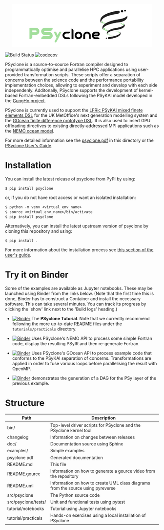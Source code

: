 <p align="center">
  <img width="460" src="doc/logo/psyclone_v1.0.png">
</p>

![Build Status](https://github.com/stfc/PSyclone/workflows/PSyclone%20tests%20and%20examples/badge.svg)
[![codecov](https://codecov.io/gh/stfc/PSyclone/branch/master/graph/badge.svg)](https://codecov.io/gh/stfc/PSyclone)

PSyclone is a source-to-source Fortran compiler designed to programmatically
optimise and parallelise HPC applications using user-provided transformation
scripts. These scripts offer a separation of concerns between the science code
and the performance portability implementation choices, allowing to experiment
and develop with each side independenly. Additonally, PSyclone supports the
development of kernel-based Fortran-embedded DSLs following the PSyKAl model
developed in the [GungHo project](https://www.metoffice.gov.uk/research/foundation/dynamics/next-generation).

PSyclone is currently used to support the
[LFRic PSyKAl mixed finete elements DSL](https://www.metoffice.gov.uk/research/modelling-systems/lfric/)
for the UK MetOffice's next generation modelling system and the
[GOcean finite difference prototype DSL](https://gtr.ukri.org/projects?ref=NE%2FL01209X%2F1).
It is also used to insert GPU offloading directives to existing
directly-addressed MPI applications such as the [NEMO ocean model](https://www.nemo-ocean.eu/).

For more detailed information see the [psyclone.pdf](psyclone.pdf) in this directory
or the [PSyclone User's Guide](http://psyclone.readthedocs.io).

# Installation #

You can install the latest release of psyclone from PyPI by using:

    $ pip install psyclone

or, if you do not have root access or want an isolated installation:

    $ python -m venv <virtual_env_name>
    $ source <virtual_env_name>/bin/activate
    $ pip install psyclone

Alternatively, you can install the latest upstream version of psyclone by
cloning this repository and using:

    $ pip install .

For more information about the installation process see
[this section of the user's guide](https://psyclone.readthedocs.io/en/stable/system_specific_setup.html).

# Try it on Binder #

Some of the examples are available as Jupyter notebooks. These may
be launched using Binder from the links below. (Note that the first time
this is done, Binder has to construct a Container and install the necessary
software. This can  take several minutes. You can track its progress
by clicking the 'show' link next to the 'Build logs' heading.)

 * [![Binder](https://mybinder.org/badge_logo.svg)](https://mybinder.org/v2/gh/stfc/psyclone/master?filepath=tutorial%2Fnotebooks%2Fintroduction.ipynb) The **PSyclone Tutorial**. Note that we currently recommend following the more up-to-date README files under the `tutorials/practicals` directory.
 * [![Binder](https://mybinder.org/badge_logo.svg)](https://mybinder.org/v2/gh/stfc/psyclone/master?filepath=examples%2Fnemo%2Feg4%2Fcopy_stencil.ipynb) Uses PSyclone's NEMO API to process some simple Fortran code, display the resulting PSyIR and then re-generate Fortran.

 * [![Binder](https://mybinder.org/badge_logo.svg)](https://mybinder.org/v2/gh/stfc/psyclone/master?filepath=examples%2Fgocean%2Feg1%2Fopenmp.ipynb) Uses PSyclone's GOcean API to process example code that conforms to the PSyKAl separation of concerns. Transformations are applied in order to fuse various loops before parallelising the result with OpenMP.
 
 * [![Binder](https://mybinder.org/badge_logo.svg)](https://mybinder.org/v2/gh/stfc/psyclone/master?filepath=examples%2Fgocean%2Feg1%2Fdag.ipynb) demonstrates the generation of a DAG for the PSy layer of the previous example.


# Structure #

Path                | Description
------------------- | -----------
bin/                | Top-level driver scripts for PSyclone and the PSyclone kernel tool
changelog      	    | Information on changes between releases
doc/           	    | Documentation source using Sphinx
examples/      	    | Simple examples
psyclone.pdf   	    | Generated documentation
README.md      	    | This file
README.gource  	    | Information on how to generate a gource video from the repository
README.uml     	    | Information on how to create UML class diagrams from the source using pyreverse
src/psyclone   	    | The Python source code
src/psyclone/tests/ | Unit and functional tests using pytest
tutorial/notebooks  | Tutorial using Jupyter notebooks
tutorial/practicals | Hands-on exercises using a local installation of PSyclone
